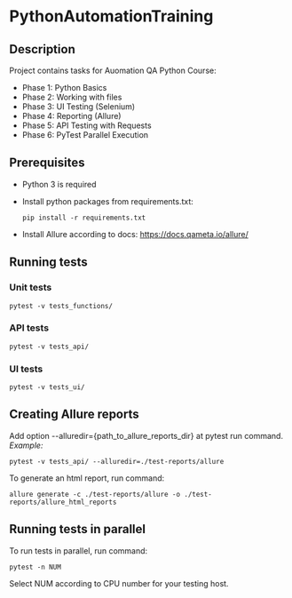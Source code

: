 # PythonAutomationTraining

## Description

Project contains tasks for Auomation QA Python Course:
* Phase 1: Python Basics
* Phase 2: Working with files
* Phase 3: UI Testing (Selenium)
* Phase 4: Reporting (Allure)
* Phase 5: API Testing with Requests
* Phase 6: PyTest Parallel Execution


## Prerequisites

* Python 3 is required
* Install python packages from requirements.txt:  

      pip install -r requirements.txt
* Install Allure according to docs:
https://docs.qameta.io/allure/

## Running tests

### Unit tests

    pytest -v tests_functions/

### API tests

    pytest -v tests_api/
    
### UI tests

    pytest -v tests_ui/
    
## Creating Allure reports

Add option --alluredir={path_to_allure_reports_dir} at pytest run command.
_Example:_

    pytest -v tests_api/ --alluredir=./test-reports/allure
    
To generate an html report, run command:

    allure generate -c ./test-reports/allure -o ./test-reports/allure_html_reports
    
## Running tests in parallel

To run tests in parallel, run command:

    pytest -n NUM

Select NUM according to CPU number for your testing host.
